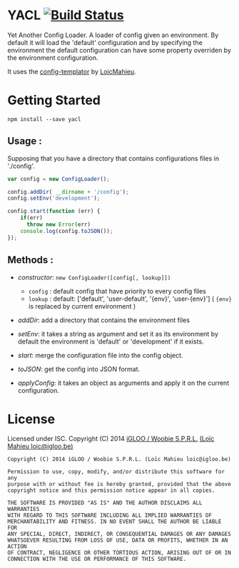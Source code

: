 # YACL [![Build Status](https://travis-ci.org/iGLOO-be/yacl.svg?branch=master)](https://travis-ci.org/iGLOO-be/yacl)
Yet Another Config Loader.
A loader of config given an environment.
By default it will load the 'default' configuration and by specifying the environment the default configuration can have some property overriden by the environment configuration.

It uses the [config-templator][config-templator] by [LoicMahieu][loicMahieu].

# Getting Started

```
npm install --save yacl
```

## Usage :
Supposing that you have a directory that contains configurations files in './config'.

```js
var config = new ConfigLoader();

config.addDir( __dirname + '/config');
config.setEnv('development');

config.start(function (err) {
    if(err)
      throw new Error(err)
    console.log(config.toJSON());
});
```

## Methods :

- *constructor*: `new ConfigLoader([config[, lookup]])`
  - `config` : default config that have priority to every config files
  - `lookup` : default: ['default', 'user-default', '{env}', 'user-{env}'] ( `{env}` is replaced by current environment )


- *addDir*: add a directory that contains the environment files
- *setEnv*: it takes a string as argument and set it as its environment by default the environment is 'default' or 'development' if it exists.
- *start*: merge the configuration file into the config object.
- *toJSON*: get the config into JSON format.
- *applyConfig*: it takes an object as arguments and apply it on the current configuration.

# License
Licensed under ISC.
Copyright (C) 2014 [iGLOO / Woobie S.P.R.L.][igloo] [(Loïc Mahieu loic@igloo.be)][loicMahieu]
```
Copyright (C) 2014 iGLOO / Woobie S.P.R.L. (Loïc Mahieu loic@igloo.be)

Permission to use, copy, modify, and/or distribute this software for any
purpose with or without fee is hereby granted, provided that the above
copyright notice and this permission notice appear in all copies.

THE SOFTWARE IS PROVIDED "AS IS" AND THE AUTHOR DISCLAIMS ALL WARRANTIES
WITH REGARD TO THIS SOFTWARE INCLUDING ALL IMPLIED WARRANTIES OF
MERCHANTABILITY AND FITNESS. IN NO EVENT SHALL THE AUTHOR BE LIABLE FOR
ANY SPECIAL, DIRECT, INDIRECT, OR CONSEQUENTIAL DAMAGES OR ANY DAMAGES
WHATSOEVER RESULTING FROM LOSS OF USE, DATA OR PROFITS, WHETHER IN AN ACTION
OF CONTRACT, NEGLIGENCE OR OTHER TORTIOUS ACTION, ARISING OUT OF OR IN
CONNECTION WITH THE USE OR PERFORMANCE OF THIS SOFTWARE.
```

 [igloo]: http://www.igloo.be
 [loicMahieu]: https://github.com/LoicMahieu
 [config-templator]: https://github.com/LoicMahieu/config-templator